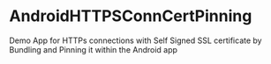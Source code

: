 # AndroidHTTPSConnCertPinning
Demo App for HTTPs connections with Self Signed SSL certificate by Bundling and Pinning it within the Android app
